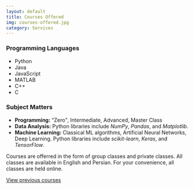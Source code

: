 ```yaml
---
layout: default
title: Courses Offered
img: courses-offered.jpg
category: Services
---
```

<h3>Programming Languages</h3>
<ul>
  <li>Python</li>
  <li>Java</li>
  <li>JavaScript</li>
  <li>MATLAB</li>
  <li>C++</li>
  <li>C</li>
</ul>

<h3>Subject Matters</h3>
<ul>
  <li><strong>Programming:</strong> <q>Zero</q>, Intermediate, Advanced, Master Class</li>
  <li><strong>Data Analysis:</strong> Python libraries include <i>NumPy</i>, <i>Pandas</i>, and <i>Matplotlib</i>.</li>
  <li><strong>Machine Learning:</strong> Classical ML algorithms, Artificial Neural Networks, Deep Learning. Python libraries include <i>scikit-learn</i>, <i>Keras</i>, and <i>TensorFlow</i>.</li>
</ul>

Courses are offerred in the form of group classes and private classes.
All classes are available in English and Persian.
For your convenience, all classes are held online.

<a href="{{ site.url }}/course-history">View previous courses</a>
